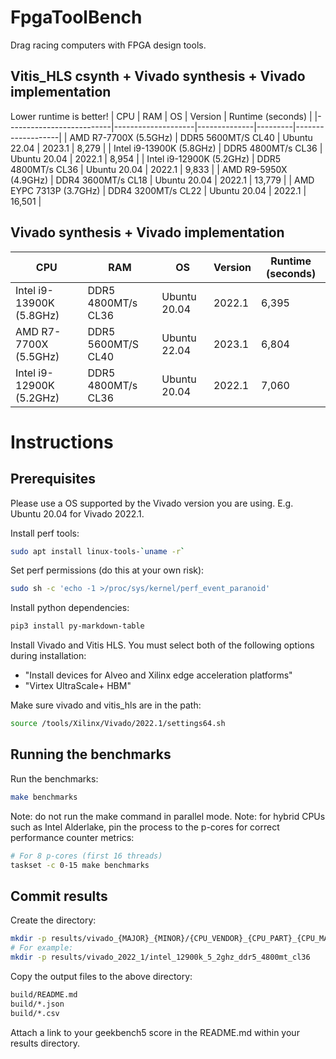 # FpgaToolBench
Drag racing computers with FPGA design tools.

## Vitis_HLS csynth + Vivado synthesis + Vivado implementation
Lower runtime is better!
| CPU                      | RAM                | OS           | Version | Runtime (seconds) |
|--------------------------|--------------------|--------------|---------|-------------------|
| AMD R7-7700X (5.5GHz)    | DDR5 5600MT/S CL40 | Ubuntu 22.04 | 2023.1  | 8,279             |
| Intel i9-13900K (5.8GHz) | DDR5 4800MT/s CL36 | Ubuntu 20.04 | 2022.1  | 8,954             |
| Intel i9-12900K (5.2GHz) | DDR5 4800MT/s CL36 | Ubuntu 20.04 | 2022.1  | 9,833             |
| AMD R9-5950X (4.9GHz)    | DDR4 3600MT/s CL18 | Ubuntu 20.04 | 2022.1  | 13,779            |
| AMD EYPC 7313P (3.7GHz)  | DDR4 3200MT/s CL22 | Ubuntu 20.04 | 2022.1  | 16,501            |


## Vivado synthesis + Vivado implementation
| CPU                      | RAM                | OS           | Version | Runtime (seconds) |
|--------------------------|--------------------|--------------|---------|-------------------|
| Intel i9-13900K (5.8GHz) | DDR5 4800MT/s CL36 | Ubuntu 20.04 | 2022.1  | 6,395             |
| AMD R7-7700X (5.5GHz)    | DDR5 5600MT/S CL40 | Ubuntu 22.04 | 2023.1  | 6,804             |
| Intel i9-12900K (5.2GHz) | DDR5 4800MT/s CL36 | Ubuntu 20.04 | 2022.1  | 7,060             |


# Instructions
## Prerequisites
Please use a OS supported by the Vivado version you are using. E.g. Ubuntu 20.04 for Vivado 2022.1.

Install perf tools:
```bash
sudo apt install linux-tools-`uname -r`
```

Set perf permissions (do this at your own risk):
```bash
sudo sh -c 'echo -1 >/proc/sys/kernel/perf_event_paranoid'
```

Install python dependencies:
```bash
pip3 install py-markdown-table
```

Install Vivado and Vitis HLS.
You must select both of the following options during installation:
- "Install devices for Alveo and Xilinx edge acceleration platforms"
- "Virtex UltraScale+ HBM"

Make sure vivado and vitis_hls are in the path:
```bash
source /tools/Xilinx/Vivado/2022.1/settings64.sh
```

## Running the benchmarks
Run the benchmarks:
```bash
make benchmarks
```

Note: do not run the make command in parallel mode.
Note: for hybrid CPUs such as Intel Alderlake, pin the process to the p-cores for correct performance counter metrics:
```bash
# For 8 p-cores (first 16 threads)
taskset -c 0-15 make benchmarks
```

## Commit results
Create the directory:
```bash
mkdir -p results/vivado_{MAJOR}_{MINOR}/{CPU_VENDOR}_{CPU_PART}_{CPU_MAX_FREQ}_{DDR_VERSION}_{DDR_SPEED}_{DDR_CAS_LATENCY}
# For example:
mkdir -p results/vivado_2022_1/intel_12900k_5_2ghz_ddr5_4800mt_cl36
```

Copy the output files to the above directory:
```bash
build/README.md
build/*.json
build/*.csv
```

Attach a link to your geekbench5 score in the README.md within your results directory.
